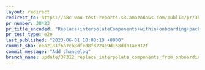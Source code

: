 ```yaml
---
layout: redirect
redirect_to: https://a8c-woo-test-reports.s3.amazonaws.com/public/pr/38423/e2e/index.html
pr_number: 38423
pr_title_encoded: "Replace+interpolateComponents+within+onboarding+package"
pr_test_type: e2e
last_published: "2023-06-01 10:08:19 +0000"
commit_sha: eea2181f6a7cb8dfed8f8724e9d168ddb1ae312f
commit_message: "Add changelog"
branch_name: update/37312_replace_interpolate_components_from_onboarding
---
```

